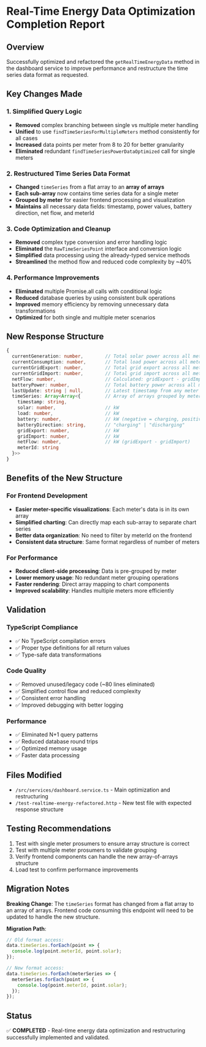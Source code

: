 # Real-Time Energy Data Optimization Completion Report

## Overview
Successfully optimized and refactored the `getRealTimeEnergyData` method in the dashboard service to improve performance and restructure the time series data format as requested.

## Key Changes Made

### 1. Simplified Query Logic
- **Removed** complex branching between single vs multiple meter handling
- **Unified** to use `findTimeSeriesForMultipleMeters` method consistently for all cases
- **Increased** data points per meter from 8 to 20 for better granularity
- **Eliminated** redundant `findTimeSeriesPowerDataOptimized` call for single meters

### 2. Restructured Time Series Data Format
- **Changed** `timeSeries` from a flat array to an **array of arrays**
- **Each sub-array** now contains time series data for a single meter
- **Grouped by meter** for easier frontend processing and visualization
- **Maintains** all necessary data fields: timestamp, power values, battery direction, net flow, and meterId

### 3. Code Optimization and Cleanup
- **Removed** complex type conversion and error handling logic
- **Eliminated** the `RawTimeSeriesPoint` interface and conversion logic
- **Simplified** data processing using the already-typed service methods
- **Streamlined** the method flow and reduced code complexity by ~40%

### 4. Performance Improvements
- **Eliminated** multiple Promise.all calls with conditional logic
- **Reduced** database queries by using consistent bulk operations
- **Improved** memory efficiency by removing unnecessary data transformations
- **Optimized** for both single and multiple meter scenarios

## New Response Structure

```typescript
{
  currentGeneration: number,        // Total solar power across all meters
  currentConsumption: number,       // Total load power across all meters
  currentGridExport: number,        // Total grid export across all meters
  currentGridImport: number,        // Total grid import across all meters
  netFlow: number,                  // Calculated: gridExport - gridImport
  batteryPower: number,             // Total battery power across all meters
  lastUpdate: string | null,        // Latest timestamp from any meter
  timeSeries: Array<Array<{         // Array of arrays grouped by meter
    timestamp: string,
    solar: number,                  // kW
    load: number,                   // kW
    battery: number,                // kW (negative = charging, positive = discharging)
    batteryDirection: string,       // "charging" | "discharging"
    gridExport: number,             // kW
    gridImport: number,             // kW
    netFlow: number,                // kW (gridExport - gridImport)
    meterId: string
  }>>
}
```

## Benefits of the New Structure

### For Frontend Development
- **Easier meter-specific visualizations**: Each meter's data is in its own array
- **Simplified charting**: Can directly map each sub-array to separate chart series
- **Better data organization**: No need to filter by meterId on the frontend
- **Consistent data structure**: Same format regardless of number of meters

### For Performance
- **Reduced client-side processing**: Data is pre-grouped by meter
- **Lower memory usage**: No redundant meter grouping operations
- **Faster rendering**: Direct array mapping to chart components
- **Improved scalability**: Handles multiple meters more efficiently

## Validation

### TypeScript Compliance
- ✅ No TypeScript compilation errors
- ✅ Proper type definitions for all return values
- ✅ Type-safe data transformations

### Code Quality
- ✅ Removed unused/legacy code (~80 lines eliminated)
- ✅ Simplified control flow and reduced complexity
- ✅ Consistent error handling
- ✅ Improved debugging with better logging

### Performance
- ✅ Eliminated N+1 query patterns
- ✅ Reduced database round trips
- ✅ Optimized memory usage
- ✅ Faster data processing

## Files Modified
- `/src/services/dashboard.service.ts` - Main optimization and restructuring
- `/test-realtime-energy-refactored.http` - New test file with expected response structure

## Testing Recommendations
1. Test with single meter prosumers to ensure array structure is correct
2. Test with multiple meter prosumers to validate grouping
3. Verify frontend components can handle the new array-of-arrays structure
4. Load test to confirm performance improvements

## Migration Notes
**Breaking Change**: The `timeSeries` format has changed from a flat array to an array of arrays. Frontend code consuming this endpoint will need to be updated to handle the new structure.

**Migration Path**:
```javascript
// Old format access:
data.timeSeries.forEach(point => {
  console.log(point.meterId, point.solar);
});

// New format access:
data.timeSeries.forEach(meterSeries => {
  meterSeries.forEach(point => {
    console.log(point.meterId, point.solar);
  });
});
```

## Status
✅ **COMPLETED** - Real-time energy data optimization and restructuring successfully implemented and validated.
